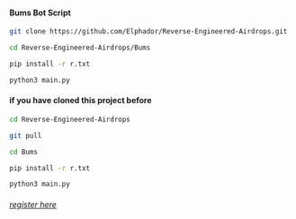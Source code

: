 ####  Bums Bot Script 

```zsh
git clone https://github.com/Elphador/Reverse-Engineered-Airdrops.git
```
```zsh
cd Reverse-Engineered-Airdrops/Bums 
```
```zsh
pip install -r r.txt
```
```zsh
python3 main.py
```
#### if you have cloned this project before 

```zsh
cd Reverse-Engineered-Airdrops
```
```zsh
git pull
```
```zsh
cd Bums
```
```zsh
pip install -r r.txt
```
```zsh
python3 main.py
```
###### [register here](https://t.me/bums/app?startapp=ref_9AGHb7Co)
